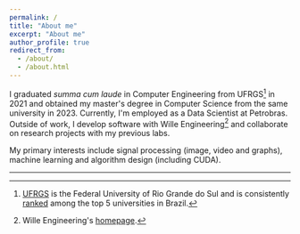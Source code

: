 ```yaml
---
permalink: /
title: "About me"
excerpt: "About me"
author_profile: true
redirect_from: 
  - /about/
  - /about.html
---
```


I graduated *summa cum laude* in Computer Engineering from UFRGS[^1] in 2021 and obtained my master's degree in Computer Science from the same university in 2023. Currently, I'm employed as a Data Scientist at Petrobras. Outside of work, I develop software with Wille Engineering[^2] and collaborate on research projects with my previous labs.

My primary interests include signal processing (image, video and graphs), machine learning and algorithm design (including CUDA).

-----

[^1]: [UFRGS](http://www.ufrgs.br/english/home) is the Federal University of Rio Grande do Sul and is consistently [ranked](https://ruf.folha.uol.com.br/2023/ranking-de-universidades/principal/) among the top 5 universities in Brazil. 
[^2]: Wille Engineering's [homepage](https://www.wille-engineering.com/).